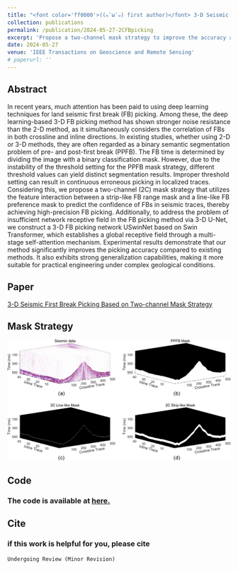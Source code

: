 ```yaml
---
title: "<font color='ff0000'>((๑¯ω¯๑) first author)</font> 3-D Seismic First Break Picking Based on Two-channel Mask Strategy"
collection: publications
permalink: /publication/2024-05-27-2CFBpicking
excerpt: 'Propose a two-channel mask strategy to improve the accuracy and generalization of first break picking.'
date: 2024-05-27
venue: 'IEEE Transactions on Geoscience and Remote Sensing'
# paperurl: ''
---
```


## Abstract

In recent years, much attention has been paid to using deep learning techniques for land seismic first break (FB) picking. Among these, the deep learning-based 3-D FB picking method has shown stronger noise resistance than the 2-D method, as it simultaneously considers the correlation of FBs in both crossline and inline directions. In existing studies, whether using 2-D or 3-D methods, they are often regarded as a binary semantic segmentation problem of pre- and post-first break (PPFB). The FB time is determined by dividing the image with a binary classification mask. However, due to the instability of the threshold setting for the PPFB mask strategy, different threshold values can yield distinct segmentation results. Improper threshold setting can result in continuous erroneous picking in localized traces. Considering this, we propose a two-channel (2C) mask strategy that utilizes the feature interaction between a strip-like FB range mask and a line-like FB preference mask to predict the confidence of FBs in seismic traces, thereby achieving high-precision FB picking. Additionally, to address the problem of insufficient network receptive field in the FB picking method via 3-D U-Net, we construct a 3-D FB picking network USwinNet based on Swin Transformer, which establishes a global receptive field through a multi-stage self-attention mechanism. Experimental results demonstrate that our method significantly improves the picking accuracy compared to existing methods. It also exhibits strong generalization capabilities, making it more suitable for practical engineering under complex geological conditions.

## Paper

[3-D Seismic First Break Picking Based on Two-channel Mask Strategy]( )

## Mask Strategy
![Mask Strategy](../images/FB/2CFB.png)


## Code

### The code is available at [here.](https://github.com/jiangpeifan/2C-SeismicFBpicking)

## Cite


### if this work is helpful for you, please cite

```
Undergoing Review (Minor Revision)
````

